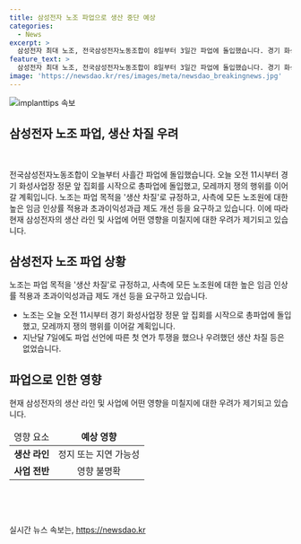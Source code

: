 ```yaml
---
title: 삼성전자 노조 파업으로 생산 중단 예상
categories:
  - News
excerpt: >
  삼성전자 최대 노조, 전국삼성전자노동조합이 8일부터 3일간 파업에 돌입했습니다. 경기 화성사업장을 시작으로 총파업에 나서며, 생산 차질을 이유로 높은 임금과 성과급 개선을 요구하고 있습니다. 이전 파업에서는 우려했던 생산 차질은 없었으나, 이번 파업은 모레(10일)까지 이어질 예정입니다.
feature_text: >
  삼성전자 최대 노조, 전국삼성전자노동조합이 8일부터 3일간 파업에 돌입했습니다. 경기 화성사업장을 시작으로 총파업에 나서며, 생산 차질을 이유로 높은 임금과 성과급 개선을 요구하고 있습니다. 이전 파업에서는 우려했던 생산 차질은 없었으나, 이번 파업은 모레(10일)까지 이어질 예정입니다.
image: 'https://newsdao.kr/res/images/meta/newsdao_breakingnews.jpg'
---
```


<p><img src="https://newsdao.kr/res/images/meta/newsdao_breakingnews.jpg" alt="implanttips 속보" /></p>

<h2>삼성전자 노조 파업, 생산 차질 우려</h2>

<p data-ke-size="size16">&nbsp;</p>

<p data-ke-size="size16">전국삼성전자노동조합이 오늘부터 사흘간 파업에 돌입했습니다. 오늘 오전 11시부터 경기 화성사업장 정문 앞 집회를 시작으로 총파업에 돌입했고, 모레까지 쟁의 행위를 이어갈 계획입니다. 노조는 파업 목적을 '생산 차질'로 규정하고, 사측에 모든 노조원에 대한 높은 임금 인상률 적용과 초과이익성과급 제도 개선 등을 요구하고 있습니다. 이에 따라 현재 삼성전자의 생산 라인 및 사업에 어떤 영향을 미칠지에 대한 우려가 제기되고 있습니다.</p>

<h2 data-ke-size="size26">삼성전자 노조 파업 상황</h2>

<p data-ke-size="size16">노조는 파업 목적을 '생산 차질'로 규정하고, 사측에 모든 노조원에 대한 높은 임금 인상률 적용과 초과이익성과급 제도 개선 등을 요구하고 있습니다.</p>

<ul>
<li>노조는 오늘 오전 11시부터 경기 화성사업장 정문 앞 집회를 시작으로 총파업에 돌입했고, 모레까지 쟁의 행위를 이어갈 계획입니다.</li>
<li>지난달 7일에도 파업 선언에 따른 첫 연가 투쟁을 했으나 우려했던 생산 차질 등은 없었습니다.</li>
</ul>

<h2 data-ke-size="size26">파업으로 인한 영향</h2>

<p data-ke-size="size16">현재 삼성전자의 생산 라인 및 사업에 어떤 영향을 미칠지에 대한 우려가 제기되고 있습니다.</p>

<table>
<thead>
<tr>
<td style="text-align: center; height: 17px;">영향 요소</td>
<td style="text-align: center; height: 17px;"><b>예상 영향</b></td>
</tr>
</thead>
<tbody>
<tr>
<td style="text-align: center; height: 17px;"><b>생산 라인</b></td>
<td style="text-align: center; height: 17px;">정지 또는 지연 가능성</td>
</tr>
<tr>
<td style="text-align: center; height: 17px;"><b>사업 전반</b></td>
<td style="text-align: center; height: 17px;">영향 불명확</td>
</tr>
</tbody>
</table>

<p data-ke-size="size16">&nbsp;</p>

<p data-ke-size="size16">&nbsp;</p>
실시간 뉴스 속보는, <a href="https://newsdao.kr" rel="dofollow">https://newsdao.kr</a>


